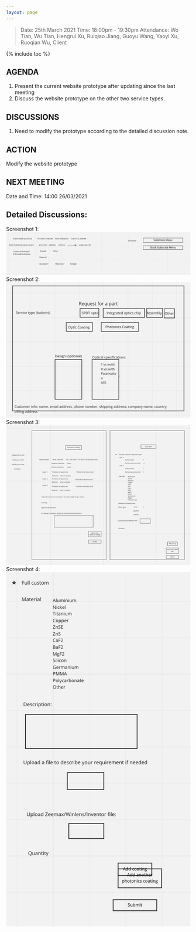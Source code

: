 ```yaml
---
layout: page
---
```


> Date: 25th March 2021
> Time: 18:00pm - 19:30pm
> Attendance: Wo Tian, Wu Tian, Hengrui Xu, Ruiqiao Jiang, Guoyu Wang, Yaoyi Xu, Ruoqian Wu, Client

{% include toc %}

## AGENDA

1. Present the current website prototype after updating since the last meeting
2. Discuss the website prototype on the other two service types.

## DISCUSSIONS

1. Need to modify the prototype according to the detailed discussion note.

## ACTION

Modify the website prototype

## NEXT MEETING

Date and Time: 14:00 26/03/2021

## Detailed Discussions:

Screenshot 1:
<img src="/images/sketch-3.png" alt="Screenshot">
<br>
Screenshot 2:
<img src="/images/sketch-4.png" alt="Screenshot">
<br>
Screenshot 3:
<img src="/images/sketch-5.png" alt="Screenshot">
<br>
Screenshot 4:
<img src="/images/sketch-6.png" alt="Screenshot">
